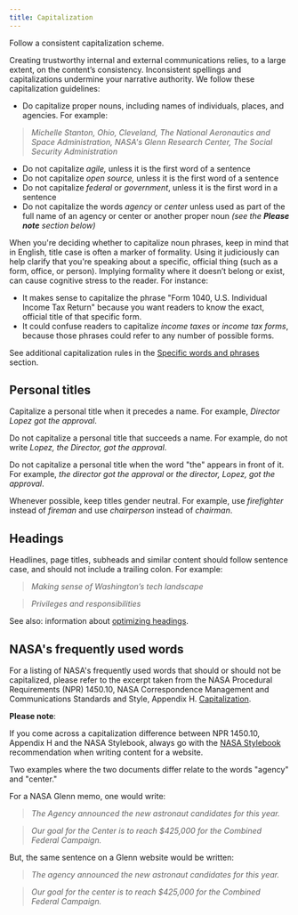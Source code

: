 ```yaml
---
title: Capitalization
---
```


Follow a consistent capitalization scheme.

Creating trustworthy internal and external communications relies, to a large extent, on the content’s consistency. Inconsistent spellings and capitalizations undermine your narrative authority. We follow these capitalization guidelines:

- Do capitalize proper nouns, including names of individuals, places, and agencies. For example:

> _Michelle Stanton, Ohio, Cleveland, The National Aeronautics and Space Administration, NASA's Glenn Research Center, The Social Security Administration_ 

- Do not capitalize _agile,_ unless it is the first word of a sentence
- Do not capitalize _open source,_ unless it is the first word of a sentence
- Do not capitalize _federal_ or _government_, unless it is the first word in a sentence
- Do not capitalize the words _agency_ or _center_ unless used as part of the full name of an agency or center or another proper noun *(see the **Please note** section below)*

When you're deciding whether to capitalize noun phrases, keep in mind that in English, title case is often a marker of formality. Using it judiciously can help clarify that you're speaking about a specific, official thing (such as a form, office, or person). Implying formality where it doesn’t belong or exist, can cause cognitive stress to the reader. For instance:

- It makes sense to capitalize the phrase "Form 1040, U.S. Individual Income Tax Return" because you want readers to know the exact, official title of that specific form.
- It could confuse readers to capitalize _income taxes_ or _income tax forms_, because those phrases could refer to any number of possible forms.

See additional capitalization rules in the [Specific words and phrases](https://pages.18f.gov/content-guide/specific-words-and-phrases/)
section.

## Personal titles

Capitalize a personal title when it precedes a name. For example, *Director Lopez got the approval*. 

Do not capitalize a personal title that succeeds a name. For example, do not write *Lopez, the Director, got the approval*.

Do not capitalize a personal title when the word "the" appears in front of it. For example, *the director got the approval* or *the director, Lopez, got the approval*.

Whenever possible, keep titles gender neutral. For example, use *firefighter* instead of *fireman* and use *chairperson* instead of *chairman*.

## Headings

Headlines, page titles, subheads and similar content should follow sentence case, and should not include a trailing colon. For example:

> _Making sense of Washington’s tech landscape_  

> _Privileges and responsibilities_

See also: information about [optimizing headings](../headings-and-titles/).

## NASA's frequently used words 

For a listing of NASA's frequently used words that should or should not be capitalized, please refer to the excerpt taken from the NASA Procedural Requirements (NPR) 1450.10, NASA Correspondence Management and Communications Standards and Style, Appendix H. [Capitalization](https://nodis3.gsfc.nasa.gov/displayDir.cfm?Internal_ID=N_PR_1450_010D_&page_name=AppendixH).

**Please note**:

 If you come across a capitalization difference between NPR 1450.10, Appendix H and the NASA Stylebook, always go with the [NASA Stylebook](http://communications.nasa.gov/sites/communications.nasa.gov/files/files/NASA%20Stylebook%20Rev%207%20-%20March%202017.docx) recommendation when writing content for a website. 
 
Two examples where the two documents differ relate to the words "agency" and "center."

For a NASA Glenn memo, one would write:

>_The Agency announced the new astronaut candidates for this year._ 

>_Our goal for the Center is to reach $425,000 for the Combined Federal Campaign._

But, the same sentence on a Glenn website would be written:

>_The agency announced the new astronaut candidates for this year._

>_Our goal for the center is to reach $425,000 for the Combined Federal Campaign._

